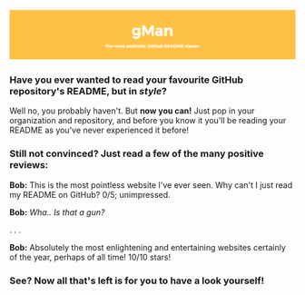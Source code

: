 ![](https://github.com/j4cobgarby/gman/blob/master/header.png)

### Have you ever wanted to read your favourite GitHub repository's README, but in _style_?

Well no, you probably haven't. But **now you can!** Just pop in your organization and repository, and before you know it you'll be
reading your README as you've never experienced it before!

### Still not convinced? Just read a few of the many positive reviews:

**Bob:** This is the most pointless website I've ever seen. Why can't I just read my README on GitHub? 0/5; unimpressed.

**Bob:** _Wha.. Is that a gun?_

. . .

**Bob:** Absolutely the most enlightening and entertaining websites certainly of the year, perhaps of all time! 10/10 stars!

### See? Now all that's left is for you to have a look yourself!
